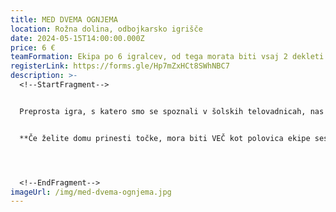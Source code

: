 ```yaml
---
title: MED DVEMA OGNJEMA
location: Rožna dolina, odbojkarsko igrišče
date: 2024-05-15T14:00:00.000Z
price: 6 €
teamFormation: Ekipa po 6 igralcev, od tega morata biti vsaj 2 dekleti
registerLink: https://forms.gle/Hp7mZxHCt8SWhNBC7
description: >-
  <!--StartFragment-->


  Preprosta igra, s katero smo se spoznali v šolskih telovadnicah, nas spremlja tudi na Majskih igrah. Na šport se lahko prijavi vsak študent, tudi če ni stanovalec študentskega doma. V ekipi 6 igralcev morata biti vsaj 2 dekleti. Osnovno načelo igre je z neposrednim metom zadeti nasprotnikovega igralca in ga izločiti iz igre v polju. Igralec je izločen, če ga zadene žoga, ki nato pade na tla. Zadeti igralec lahko nadaljuje igro za nasprotnikovim poljem. Igrišča ne sme zapustiti tako, da gre čez nasprotnikovo polje. Če to stori, dobi žogo nasprotna stran, sicer pa vedno tista, ki je izgubila igralca. Zmaga ekipa, ki izloči vse igralce iz nasprotnikove ekipe


  **Če želite domu prinesti točke, mora biti VEČ kot polovica ekipe sestavljena iz stanovalcev istega doma (v tem primeru najmanj 4 tekmovalci), hkrati pa se morate uvrstiti med najboljše tri. 1. mesto 12 točk, 2. mesto 10 točk ter 3. mesto 8 točk.**




  <!--EndFragment-->
imageUrl: /img/med-dvema-ognjema.jpg
---
```

